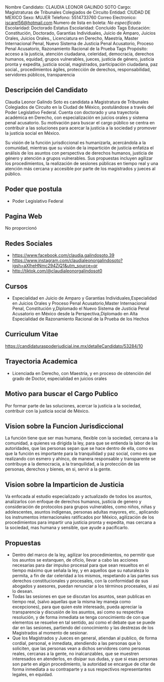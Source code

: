 Nombre Candidato: CLAUDIA LEONOR GALINDO SOTO
Cargo: Magistraturas de Tribunales Colegiados de Circuito
Entidad: CIUDAD DE MEXICO
Sexo: MUJER
Telefono: 5514733760
Correo Electronico: iscarel56@hotmail.com
Numero de lista en boleta: *No especificado*
Escolaridad: Doctorado
Estatus Escolaridad: Concluido
Tags Educación: Constitución, Doctorado, Garantías Individuales, Juicio de Amparo, Juicios Orales, Juicios Orales., Licenciatura en Derecho, Maestría, Master Internacional Penal, Nuevo Sistema de Justicia Penal Acusatorio, Proceso Penal Acusatorio, Razonamiento Racional de la Prueba
Tags Propósito: acceso a la justicia, atención ciudadana, celeridad, democracia, derechos humanos, equidad, grupos vulnerables, jueces, justicia de género, justicia pronta y expedita, justicia social, magistrados, participación ciudadana, paz social., procedimientos ágiles, protección de derechos, responsabilidad, servidores públicos, transparencia


## Descripción del Candidato 

Claudia Leonor Galindo Soto es candidata a Magistratura de Tribunales Colegiados de Circuito en la Ciudad de México, postulándose a través del Poder Legislativo Federal. Cuenta con doctorado y una trayectoria académica en Derecho, con especialización en juicios orales y sistema penal acusatorio. Su motivación para buscar el cargo público se centra en contribuir a las soluciones para acercar la justicia a la sociedad y promover la justicia social en México.

Su visión de la función jurisdiccional es humanizarla, acercándola a la comunidad, mientras que su visión de la impartición de justicia enfatiza el análisis de los asuntos con perspectiva de derechos humanos, justicia de género y atención a grupos vulnerables. Sus propuestas incluyen agilizar los procedimientos, la realización de sesiones públicas en tiempo real y una atención más cercana y accesible por parte de los magistrados y jueces al público.


## Poder que postula

- Poder Legislativo Federal


## Pagina Web

No proporcionó


## Redes Sociales

- https://www.facebook.com/claudia.galindosoto.39
- https://www.instagram.com/claudialeonorgalindosoto?igsh=aXlheHNmc294ZjQ1&utm_source=qr
- http://tiktok.com/@claudialeonorgalindosot0


## Cursos

- Especialidad en Juicio de Amparo y Garantias Individuales,Especialidad en Juicios Orales y Proceso Penal Acusatorio,Master Internacional  Penal, Constitución y,Diplomado el Nuevo Sistema de Justicia Penal Acusatorio en México desde la Perspectiva,Diplomado en Alta Especialidad de Razonamiento  Racional de la Prueba de los Hechos


## Curriculum Vitae

https://candidaturaspoderjudicial.ine.mx/detalleCandidato/53284/10


## Trayectoria Academica

- Licenciada en Derecho, con Maestría, y en proceso de obtención del grado de Doctor, especialidad en juicios orales


## Motivo para buscar el Cargo Publico

Por formar parte de las soluciones, acercar la justicia a la sociedad, contribuir con la justicia social de México.


## Vision sobre la Funcion Jurisdiccional

La función tiene que ser mas humana, flexible con la sociedad, cercana a la comunidad, a quienes va dirigida la ley, para que se entienda la labor de las autoridades, que las personas sepan que se hace dentro de ella, como es que la función es importante para la tranquilidad y paz social, como es que realizando con esmero y ahínco, de manera responsable y transparente se contribuye a la democracia, a la tranquilidad, a la protección de las personas, derechos y bienes, en si, servir a la gente.


## Vision sobre la Imparticion de Justicia

Va enfocada al estudio especializado y actualizado de todos los asuntos, analizarlos con enfoque de derechos humanos, justicia de genero y consideración de protocolos para grupos vulnerables, como niños, niñas y adolescentes, asuntos indígenas, personas adultas mayores, etc., aplicando los instrumentos internacionales ratificados por México, agilización de los procedimientos para impartir una justicia pronta y expedita, mas cercana a la sociedad, mas humana y sensible, que ayude a pacificarlo.


## Propuestas

- Dentro del marco de la ley, agilizar los procedimientos, no permitir que los asuntos se estanquen, de oficio, llevar a cabo las acciones necesarias para dar impulso procesal para que sean resueltos en el tiempo máximo que señala la ley, y en aquellos que su naturaleza lo permita, a fin de dar celeridad a los mismos, respetando a las partes sus derechos constitucionales y procesales, con la conformidad de sus abogados y asesores, puedan renunciar a los términos procesales, si así lo desean.
- Todas las sesiones en que se discutan los asuntos, sean publicas en tiempo real, (salvo aquellas que la misma ley maneja como excepciones), para que quien este interesado, pueda apreciar la transparencia y discusión de los asuntos, así como su respectiva resolución, y de forma inmediata se tenga conocimiento de con que elementos se resuelve en tal sentido, así como el debate que se puede dar en las sesiones, partiendo del conocimiento y las destrezas de los Magistrados al momento de sesionar.
- Que los Magistrados y Jueces en general, atiendan al publico, de forma cordial, personal, e inmediata, atendiendo a las personas que lo soliciten, que las personas vean a dichos servidores como personas reales, cercanas a la gente, no inalcanzables, que se muestren interesados en atenderlos, en disipar sus dudas, y que si esas personas son parte en algún procedimiento, la autoridad se encargue de citar de forma inmediata a su contraparte y a sus respectivos representantes legales, en equidad.


